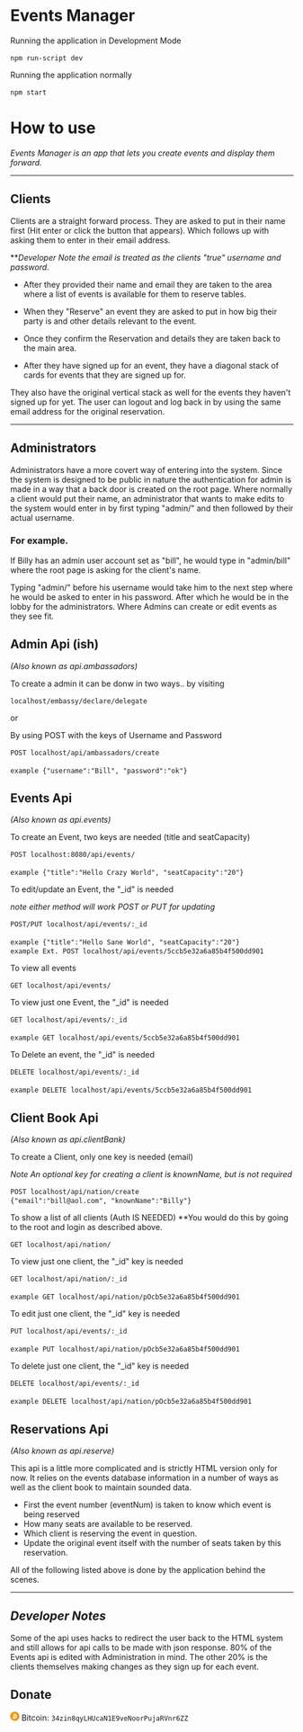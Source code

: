 # Events Manager

Running the application in Development Mode

    npm run-script dev

Running the application normally

    npm start

# How to use

*Events Manager is an app that lets you create events and display them forward.*


***



## Clients


Clients are a straight forward process. They are asked to put in their name first (Hit enter or click the button that appears). Which follows up with asking them to enter in their email address. 

***Developer Note the email is treated as the clients "true" username and password.*

- After they provided their name and email they are taken to the area where a list of events is available for them to reserve tables. 

- When they "Reserve" an event they are asked to put in how big their party is and other details relevant to the event.

- Once they confirm the Reservation and details they are taken back to the main area.

- After they have signed up for an event, they have a diagonal stack of cards for events that they are signed up for. 


They also have the original vertical stack as well for the events they haven't signed up for yet. The user can logout and log back in by using the same email address for the original reservation.


***

## Administrators

Administrators have a more covert way of entering into the system. Since the system is designed to be public in nature the authentication for admin is made in a way that a back door is created on the root page. Where normally a client would put their name, an administrator that wants to make edits to the system would enter in by first typing "admin/" and then followed by their actual username.

### For example. 

If Billy has an admin user account set as "bill", he would type in "admin/bill" where the root page is asking for the client's name.

Typing "admin/" before his username would take him to the next step where he would be asked to enter in his password. After which he would be in the lobby for the administrators. Where Admins can create or edit events as they see fit.

## Admin Api (ish)

_(Also known as *api.ambassadors*)_

To create a admin it can be donw in two ways.. by visiting

    localhost/embassy/declare/delegate

or

By using POST with the keys of Username and Password

    POST localhost/api/ambassadors/create

    example {"username":"Bill", "password":"ok"}

## Events Api

_(Also known as *api.events*)_


To create an Event, two keys are needed (title and seatCapacity)

    POST localhost:8080/api/events/

    example {"title":"Hello Crazy World", "seatCapacity":"20"}


To edit/update an Event, the "_id" is needed

*note either method will work POST or PUT for updating*

    POST/PUT localhost/api/events/:_id

    example {"title":"Hello Sane World", "seatCapacity":"20"}
    example Ext. POST localhost/api/events/5ccb5e32a6a85b4f500dd901


To view all events

    GET localhost/api/events/

To view just one Event, the "_id" is needed

    GET localhost/api/events/:_id

    example GET localhost/api/events/5ccb5e32a6a85b4f500dd901


To Delete an event, the "_id" is needed

    DELETE localhost/api/events/:_id

    example DELETE localhost/api/events/5ccb5e32a6a85b4f500dd901


## Client Book Api

_(Also known as *api.clientBank*)_


To create a Client, only one key is needed (email)

*Note An optional key for creating a client is knownName, but is not required*


    POST localhost/api/nation/create
    {"email":"bill@aol.com", "knownName":"Billy"}

To show a list of all clients (Auth IS NEEDED)
**You would do this by going to the root and login as described above.

    GET localhost/api/nation/

To view just one client, the "_id" key is needed

    GET localhost/api/nation/:_id

    example GET localhost/api/nation/pOcb5e32a6a85b4f500dd901


To edit just one client, the "_id" key is needed

    PUT localhost/api/events/:_id

    example PUT localhost/api/nation/pOcb5e32a6a85b4f500dd901


To delete just one client, the "_id" key is needed

    DELETE localhost/api/events/:_id

    example DELETE localhost/api/nation/pOcb5e32a6a85b4f500dd901


## Reservations Api

_(Also known as *api.reserve*)_


This api is a little more complicated and is strictly HTML version only for now. It relies on the events database information in a number of ways as well as the client book to maintain sounded data.

- First the event number (eventNum) is taken to know which event is being reserved
- How many seats are available to be reserved.
- Which client is reserving the event in question.
- Update the original event itself with the number of seats taken by this reservation.

All of the following listed above is done by the application behind the scenes.


****


## _Developer Notes_

Some of the api uses hacks to redirect the user back to the HTML system and still allows for api calls to be made with json response. 80% of the Events api is edited with Administration in mind. The other 20% is the clients themselves making changes as they sign up for each event.


## Donate

![btc](https://github.com/kod3000/EventsManager/blob/64eb6657fe4eecff1fe80509828bdabdc0250580/public/img/bitcoin.png) Bitcoin: `34zin8qyLHUcaN1E9veNoorPujaRVnr6ZZ`
